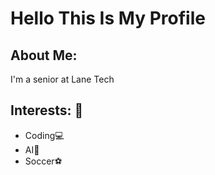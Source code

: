 <!-- Intro -->
# Hello This Is My Profile
<!-- About Me -->
## About Me:

I'm a senior at Lane Tech

<!-- Current -->
## Interests: 🧠
- Coding💻
- AI👾
- Soccer⚽️

<!--
**adriancervantes15/adriancervantes15** is a ✨ _special_ ✨ repository because its `README.md` (this file) appears on your GitHub profile.

Here are some ideas to get you started:

- 🔭 I’m currently working on ...
- 🌱 I’m currently learning ...
- 👯 I’m looking to collaborate on ...
- 🤔 I’m looking for help with ...
- 💬 Ask me about ...
- 📫 How to reach me: ...
- 😄 Pronouns: ...
- ⚡ Fun fact: ...
-->
